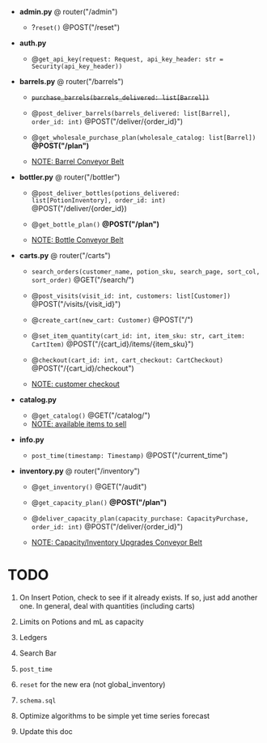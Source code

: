 - **admin.py** @ router("/admin")
  
  - ?`reset()` @POST("/reset")

- **auth.py**
  
  - @`get_api_key(request: Request, api_key_header: str = Security(api_key_header))`

- **barrels.py** @ router("/barrels")
  
  - ~~`purchase_barrels(barrels_delivered: list[Barrel])`~~
  
  - @`post_deliver_barrels(barrels_delivered: list[Barrel], order_id: int)` @POST("/deliver/{order_id}")
  
  - @`get_wholesale_purchase_plan(wholesale_catalog: list[Barrel])` **@POST("/plan")**
  
  - <u>NOTE: Barrel Conveyor Belt</u>

- **bottler.py** @ router("/bottler")
  
  - @`post_deliver_bottles(potions_delivered: list[PotionInventory], order_id: int)` @POST("/deliver/{order_id})
  
  - @`get_bottle_plan()` **@POST("/plan")**
  
  - <u>NOTE: Bottle Conveyor Belt</u>

- **carts.py** @ router("/carts")
  
  - `search_orders(customer_name, potion_sku, search_page, sort_col, sort_order)` @GET("/search/")
  
  - @`post_visits(visit_id: int, customers: list[Customer])` @POST("/visits/{visit_id}")
  
  - @`create_cart(new_cart: Customer)` @POST("/")
  
  - @`set_item_quantity(cart_id: int, item_sku: str, cart_item: CartItem)` @POST("/{cart_id}/items/{item_sku}")
  
  - @`checkout(cart_id: int, cart_checkout: CartCheckout)` @POST("/{cart_id}/checkout")
  
  - <u>NOTE: customer checkout</u>

- **catalog.py**
  
  - @`get_catalog()` @GET("/catalog/")
  - <u>NOTE: available items to sell</u>

- **info.py**
  
  - `post_time(timestamp: Timestamp)` @POST("/current_time")

- **inventory.py** @ router("/inventory")
  
  - @`get_inventory()` @GET("/audit")
  
  - @`get_capacity_plan()` **@POST("/plan")**
  
  - @`deliver_capacity_plan(capacity_purchase: CapacityPurchase, order_id: int)` @POST("/deliver/{order_id}")
  
  - <u>NOTE: Capacity/Inventory Upgrades Conveyor Belt</u>

# TODO

1. On Insert Potion, check to see if it already exists. If so, just add another one. In general, deal with quantities (including carts)

2. Limits on Potions and mL as capacity

3. Ledgers

4. Search Bar

5. `post_time`

6. `reset` for the new era (not global_inventory)

7. `schema.sql`

8. Optimize algorithms to be simple yet time series forecast

9. Update this doc


